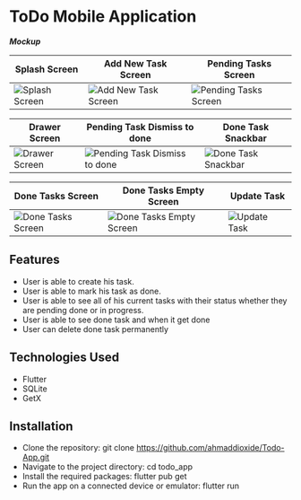 # ToDo Mobile Application



**_Mockup_**

| Splash Screen | Add New Task Screen | Pending Tasks Screen |
| --- | --- | --- |
|![Splash Screen](https://user-images.githubusercontent.com/75989502/233316435-1721f727-8963-4834-a347-67a3c7f3b55e.png) |![Add New Task Screen](https://user-images.githubusercontent.com/75989502/233316280-1cc22d8a-9b40-40e9-8bf8-09b1864c7a15.png) |![Pending Tasks Screen](https://user-images.githubusercontent.com/75989502/233316347-62ee9826-eb95-4310-aa98-04cda44642a8.png) |

| Drawer Screen | Pending Task Dismiss to done | Done Task Snackbar |
| --- | --- | --- |
|![Drawer Screen](https://user-images.githubusercontent.com/75989502/233316375-c80353fe-5cd6-40e5-93b1-36388a61ee82.png) | ![Pending Task Dismiss to done](https://user-images.githubusercontent.com/75989502/233316378-e94d5e7b-2e3b-42c7-94ea-7228eb1fd292.png) | ![Done Task Snackbar](https://user-images.githubusercontent.com/75989502/233316396-2a8d5a6a-4011-453f-9ded-68820aa6f533.png) |

| Done Tasks Screen | Done Tasks Empty Screen | Update Task |
| --- | --- | --- |
| ![Done Tasks Screen](https://user-images.githubusercontent.com/75989502/233316401-16860092-c345-45e3-9958-5f5ddcb21a93.png) | ![Done Tasks Empty Screen](https://user-images.githubusercontent.com/75989502/233316412-07841415-e909-4b2e-a96b-df6e5d6c8b85.png)| ![Update Task](https://user-images.githubusercontent.com/75989502/233316422-abd91c27-cb50-4b97-925a-fab3a2461bef.png) |



## Features

- User is able to create his task.
- User is able to mark his task as done.
- User is able to see all of his current tasks with their status whether they are pending done or in progress.
- User is able to see done task and when it get done
- User can delete done task permanently


## Technologies Used
- Flutter
- SQLite
- GetX


## Installation

- Clone the repository: git clone https://github.com/ahmaddioxide/Todo-App.git
- Navigate to the project directory: cd todo_app
- Install the required packages: flutter pub get
- Run the app on a connected device or emulator: flutter run
